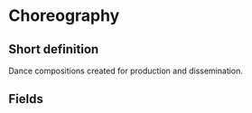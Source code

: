 # Choreography
## Short definition
Dance compositions created for production and dissemination.
## Fields
